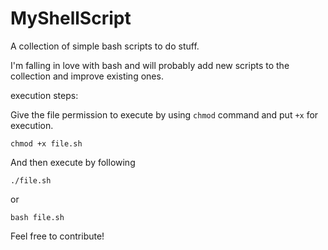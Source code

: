 # MyShellScript

A collection of simple bash scripts to do stuff.

I'm falling in love with bash and will probably add new scripts to the collection and improve existing ones.

execution steps:

Give the file permission to execute by using `chmod` command and put `+x` for execution.
```
chmod +x file.sh
```
And then execute by following
```
./file.sh
```
or
```
bash file.sh
```

Feel free to contribute! 
